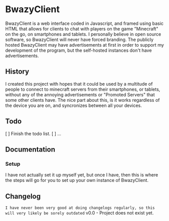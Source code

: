 # BwazyClient
BwazyClient is a web interface coded in Javascript, and framed using basic HTML that allows for clients to chat with players on the game "Minecraft" on the go, on smartphones and tablets. I personally believe in open source software, so BwazyClient will never have forced branding. The publicly hosted BwazyClient may have advertisements at first in order to support my development of the program, but the self-hosted instances don't have advertisements.

## History
I created this project with hopes that it could be used by a multitude of people to connect to minecraft servers from their smartphones, or tablets, without any of the annoying advertisements or "Promoted Servers" that some other clients have. The nice part about this, is it works regardless of the device you are on, and syncronizes between all your devices.

## Todo
[ ] Finish the todo list.
[ ] ...

## Documentation
### Setup
I have not actually set it up myself yet, but once I have, then this is where the steps will go for you to set up your own instance of BwazyClient.

## Changelog
`I have never been very good at doing changelogs regularly, so this will very likely be sorely outdated`
v0.0 - Project does not exist yet.
